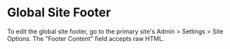 # Global Site Footer

To edit the global site footer, go to the primary site's Admin > Settings > Site Options. The "Footer Content" field accepts raw HTML.
